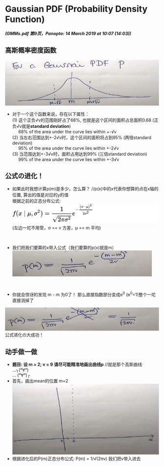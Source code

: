 # Gaussian PDF (Probability Density Function)

***(GMMs.pdf 第9页，Panopto: 14 March 2019 at 10:07 (14:03))***

## 高斯概率密度函数

![](./img/gauPDF.JPG)  

* 对于一个这个函数来说，存在以下属性：  
(1) 这个正负√v的范围刚好占了68%, 也就是这个区间的面积占总面积0.68 (正负√v就是**standard deviation**)  
&nbsp;&nbsp;&nbsp;&nbsp;&nbsp;68% of the area under the curve lies within +-√v  
(2) 当左右范围达到+-2√v时，这个区间的面积将占到95% (两倍standard deviation)  
&nbsp;&nbsp;&nbsp;&nbsp;&nbsp;95% of the area under the curve lies within +-2√v  
(3) 当范围达到+-3√v时，面积占用达到99% (三倍standard deviation)  
&nbsp;&nbsp;&nbsp;&nbsp;&nbsp;99% of the area under the curve lies within +-3√v  

## 公式の进化！
* 如果此时我想计算p(m)是多少，怎么算？ //p(x)中的x代表你想算的点在x轴的位置, 算出的值是对应的y的值  
根据之前的正态分布公式:  
![](./img/normalDis.JPG)  
(左边一坨不用管，σ == v 方差，μ == m 平均)  

<br/>  

* 我们把我们要算的x带入公式（我们要算的p(x)就是m）  
![](./img/normalDisM.JPG)
<br/>  

* 你就会惊讶的发现 m - m 为0了！ 那么直接指数部分变成e<sup>0</sup> (e<sup>0</sup>=1)整个一坨直接消掉了  

![](./img/normalDisM2.JPG)  
公式进化の大成功！

## 动手做一做
* **题目: 设 m = 2; v = 9 请尽可能精准地画出曲线p**  //就是那个高斯曲线  
...╮(°∀°)  
... (°∀°)╭  
* 首先，画出mean的位置 m=2  
![](./img/sketchMean.JPG)  
* 根据进化后的P(m)正态分布公式:
P(m) = 1/√(2πv) 我们把v带入进去